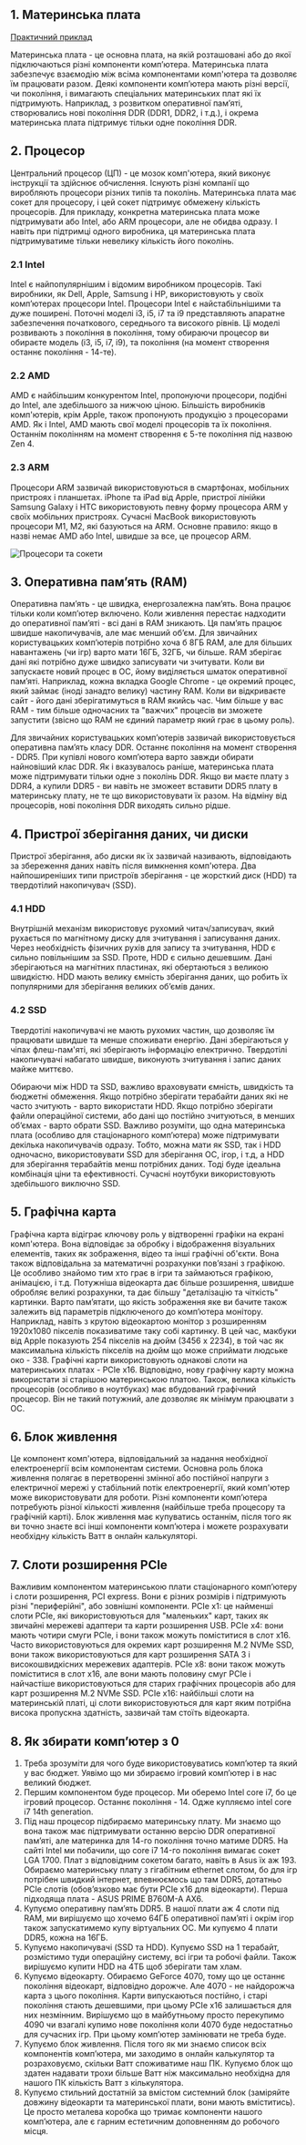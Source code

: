 ## 1. Материнська плата
[Практичний приклад](https://www.asus.com/motherboards-components/motherboards/prime/prime-z790-a-wifi/techspec/)

Материнська плата - це основна плата, на якій розташовані або до якої підключаються різні компоненти компʼютера. Материнська плата забезпечує взаємодію між всіма компонентами комп'ютера та дозволяє їм працювати разом. Деякі компоненти компʼютера мають різні версії, чи покоління, і вимагають спеціальних материнських плат які їх підтримують. Наприклад, з розвитком оперативної памʼяті, створювались нові покоління DDR (DDR1, DDR2, і т.д.), і окрема материнська плата підтримує тільки одне покоління DDR.

## 2. Процесор
Центральний процесор (ЦП) - це мозок комп'ютера, який виконує інструкції та здійснює обчислення. Існують різні компанії що виробляють процесори різних типів та поколінь. Материнська плата має сокет для процесору, і цей сокет підтримує обмежену кількість процесорів. Для прикладу, конкретна материнська плата може підтримувати або Intel, або ARM процесори, але не обидва одразу. І навіть при підтримці одного виробника, ця материнська плата підтримуватиме тільки невелику кількість його поколінь.

### 2.1 Intel
Intel є найпопулярнішим і відомим виробником процесорів. Такі виробники, як Dell, Apple, Samsung і HP, використовують у своїх комп’ютерах процесори Intel. Процесори Intel є найстабільнішими та дуже поширені. Поточні моделі i3, i5, i7 та i9 представляють апаратне забезпечення початкового, середнього та високого рівнів. Ці моделі розвивають з покоління в покоління, тому обираючи процесор ви обираєте модель (i3, i5, i7, i9), та покоління (на момент створення останнє покоління - 14-те).

### 2.2 AMD
AMD є найбільшим конкурентом Intel, пропонуючи процесори, подібні до Intel, але здебільшого за нижчою ціною. Більшість виробників комп'ютерів, крім Apple, також пропонують продукцію з процесорами AMD. Як і Intel, AMD мають свої моделі процесорів та їх покоління. Останнім поколінням на момент створення є 5-те покоління під назвою Zen 4.

### 2.3 ARM
Процесори ARM зазвичай використовуються в смартфонах, мобільних пристроях і планшетах. iPhone та iPad від Apple, пристрої лінійки Samsung Galaxy і HTC використовують певну форму процесора ARM у своїх мобільних пристроях. Сучасні MacBook використовують процесори M1, M2, які базуються на ARM. Основне правило: якщо в назві немає AMD або Intel, швидше за все, це процесор ARM.

![Процесори та сокети](https://github.com/sarin00/Course1-Intro-to-Cybersecruity/blob/main/%D1%8F%D0%94%D0%BE%D0%B4%D0%B0%D1%82%D0%BA%D0%BE%D0%B2%D1%96%20%D0%BC%D0%B0%D1%82%D0%B5%D1%80%D1%96%D0%B0%D0%BB%D0%B8/Processors.png)

## 3. Оперативна памʼять (RAM)
Оперативна памʼять - це швидка, енергозалежна памʼять. Вона працює тільки коли компʼютер включено. Коли живлення перестає надходити до оперативної памʼяті - всі дані в RAM зникають. Ця памʼять працює швидше накопичувачів, але має менший обʼєм. Для звичайних користувацьких компʼютерів потрібно хоча б 8ГБ RAM, але для більших навантажень (чи ігр) варто мати 16ГБ, 32ГБ, чи більше.
RAM зберігає дані які потрібно дуже швидко записувати чи зчитувати. Коли ви запускаєте новий процес в ОС, йому виділяється шматок оперативної памʼяті. Наприклад, кожна вкладка Google Chrome - це окремий процес, який займає (іноді занадто велику) частину RAM. Коли ви відкриваєте сайт - його дані зберігатимуться в RAM якийсь час. Чим більше у вас RAM - тим більше одночасних та "важчих" процесів ви зможете запустити (звісно що RAM не єдиний параметр який грає в цьому роль).

Для звичайних користувацьких компʼютерів зазвичай використовується оперативна памʼять класу DDR. Останнє покоління на момент створення - DDR5. При купівлі нового компʼютера варто завжди обирати найновіший клас DDR. Як і вказувалось раніше, материнська плата може підтримувати тільки одне з поколінь DDR. Якщо ви маєте плату з DDR4, а купили DDR5 - ви навіть не зможеет вставити DDR5 плату в материнську плату, не те що використовувати їх разом. На відміну від процесорів, нові покоління DDR виходять сильно рідше.

## 4. Пристрої зберігання даних, чи диски
Пристрої зберігання, або диски як їх зазвичай називають, відповідають за збереження даних навіть після вимкнення комп'ютера. Два найпоширеніших типи пристроїв зберігання - це жорсткий диск (HDD) та твердотілий накопичувач (SSD).

### 4.1 HDD
Внутрішній механізм використовує рухомий читач/записувач, який рухається по магнітному диску для зчитування і записування даних. Через необхідність фізичних рухів для запису та зчитування, HDD є сильно повільнішим за SSD. Проте, HDD є сильно дешевшим. Дані зберігаються на магнітних пластинах, які обертаються з великою швидкістю. HDD мають велику ємність зберігання даних, що робить їх популярними для зберігання великих обʼємів даних.

### 4.2 SSD
Твердотілі накопичувачі не мають рухомих частин, що дозволяє їм працювати швидше та менше споживати енергію. Дані зберігаються у чіпах флеш-пам'яті, які зберігають інформацію електрично. Твердотілі накопичувачі набагато швидше, виконують зчитування і запис даних майже миттєво.

Обираючи між HDD та SSD, важливо враховувати ємність, швидкість та бюджетні обмеження. Якщо потрібно зберігати терабайти даних які не часто зчитують - варто використати HDD. Якщо потрібно зберігати файли операційної системи, або дані що постійно зчитуються, в менших обʼємах - варто обрати SSD. Важливо розуміти, що одна материнська плата (особливо для стаціонарного компʼютера) може підтримувати декілька накопичувачів одразу. Тобто, можна мати як SSD, так і HDD одночасно, використовувати SSD для зберігання ОС, ігор, і т.д, а HDD для зберігання терабайтів менш потрібних даних. Тоді буде ідеальна комбінація ціни та ефективності. Сучасні ноутбуки використовують здебільшого виключно SSD.

## 5. Графічна карта
Графічна карта відіграє ключову роль у відтворенні графіки на екрані комп'ютера. Вона відповідає за обробку і відображення візуальних елементів, таких як зображення, відео та інші графічні об'єкти. Вона також відповідальна за математичні розрахунки повʼязані з графікою. Це особливо знайомо тим хто грає в ігри та займаються графікою, анімацією, і т.д. Потужніша відеокарта дає більше розширення, швидше обробляє великі розрахунки, та дає більшу "деталізацію та чіткість" картинки. Варто памʼятати, що якість зображення яке ви бачите також залежить від параметрів підключеного до компʼютера монітору. Наприклад, навіть з крутою відеокартою монітор з розширенням 1920x1080 пікселів показиватиме таку собі картинку. В цей час, макбуки від Apple показують 254 пікселів на дюйм (3456 x 2234), в той час як максимальна кількість пікселів на дюйм що може сприймати людське око - 338.
Графічні карти використовують однакові слоти на материнських платах - PCIe x16. Відповідно, нову графічну карту можна використати зі старішою материнською платою.
Також, велика кількість процесорів (особливо в ноутбуках) має вбудований графічний процесор. Він не такий потужний, але дозволяє як мінімум праюцвати з ОС.  

## 6. Блок живлення
Це компонент комп'ютера, відповідальний за надання необхідної електроенергії всім компонентам системи. Основна роль блока живлення полягає в перетворенні змінної або постійної напруги з електричної мережі у стабільний потік електроенергії, який комп'ютер може використовувати для роботи. Різні компоненти компʼютера потребують різної кількості живлення (найбільше треба процесору та графічній карті). Блок живлення має купуватись останнім, після того як ви точно знаєте всі інші компоненти компʼютера і можете розрахувати необхідну кількість Ватт в онлайн калькуляторі.

## 7. Слоти розширення PCIe
Важливим компонентом материнською плати стаціонарного компʼютеру і слоти розширення, PCI express. Вони є різних розмірів і підтримують різні "периферійні", або зовнішні компоненти.
PCIe x1: це найменші слоти PCIe, які використовуються для "маленьких" карт, таких як звичайні мережеві адаптери та карти розширення USB.
PCIe x4: вони мають чотири смуги PCIe, і вони також можуть поміститися в слот x16. Часто використовуються для окремих карт розширення M.2 NVMe SSD, вони також використовуються для карт розширення SATA 3 і високошвидкісних мережевих адаптерів.
PCIe x8: вони також можуть поміститися в слот x16, але вони мають половину смуг PCIe і найчастіше використовуються для старих графічних процесорів або для карт розширення M.2 NVMe SSD.
PCIe x16: найбільші слоти на материнській платі, ці слоти використовуються для карт яким потрібна висока пропускна здатність, зазвичай там стоїть відеокарта.

## 8. Як збирати компʼютер з 0
1. Треба зрозуміти для чого буде використовуватись компʼютер та який у вас бюджет. Уявімо що ми збираємо ігровий компʼютер і в нас великий бюджет.
2. Першим компонентом буде процесор. Ми оберемо Intel core i7, бо це ігровий процесор. Останнє покоління - 14. Одже купляємо intel core i7 14th generation.
3. Під наш процесор підбираємо материнську плату. Ми знаємо що вона також має підтримувати останню версію DDR оперативної памʼяті, але материнка для 14-го покоління точно матиме DDR5. На сайті Intel ми побачили, що core i7 14-го покоління вимагає сокет LGA 1700. Плат з відповідним сокетом багато, навіть в Asus їх аж 193. Обираємо материнську плату з гігабітним ethernet слотом, бо для ігр потрібен швидкий інтернет, впевнюємось що там DDR5, дотатньо PCIe слотів (обовʼязково має бути PCIe x16 для відеокарти). Перша підходяща плата - ASUS PRIME B760M-A AX6.
4. Купуємо оперативну памʼять DDR5. В нашої плати аж 4 слоти під RAM, ми вирішуємо що хочемо 64ГБ оперативної памʼяті і окрім ігор також запускатимемо купу віртуальних ОС. Ми купуємо 4 плати DDR5, кожна на 16ГБ.
5. Купуємо накопичувачі (SSD та HDD). Купуємо SSD на 1 терабайт, розмістимо туди операційну систему, всі ігри та робочі файли. Також вирішуємо купити HDD на 4ТБ щоб зберігати там хлам.
6. Купуємо відеокарту. Обираємо GeForce 4070, тому що це останнє покоління відеокарт, відповідно дорожче. Але 4070 - не найдорожча карта з цього покоління. Карти випускаються постійно, і старі покоління стають дешевшими, при цьому PCIe x16 залишається для них незмінним. Вирішуємо що в майбутньому просто перекупимо 4090 чи взагалі купимо нове покоління коли 4070 буде недостатньо для сучасних ігр. При цьому компʼютер замінювати не треба буде.
7. Купуємо блок живлення. Після того як ми знаємо список всіх компонентів компʼютера, ми заходимо в онлайн калькулятор та розраховуємо, скільки Ватт споживатиме наш ПК. Купуємо блок що здатен надавати трохи більше Ватт ніж максимально необхідна для нашого ПК кількість Ватт з кількулятора.
8. Купуємо стильний достатній за вмістом системний блок (заміряйте довжину відеокарти та материнської плати, вони мають вміститись). Це просто металева коробка що тримає компоненти нашого компʼютера, але є гарним естетичним доповненням до робочого місця.


